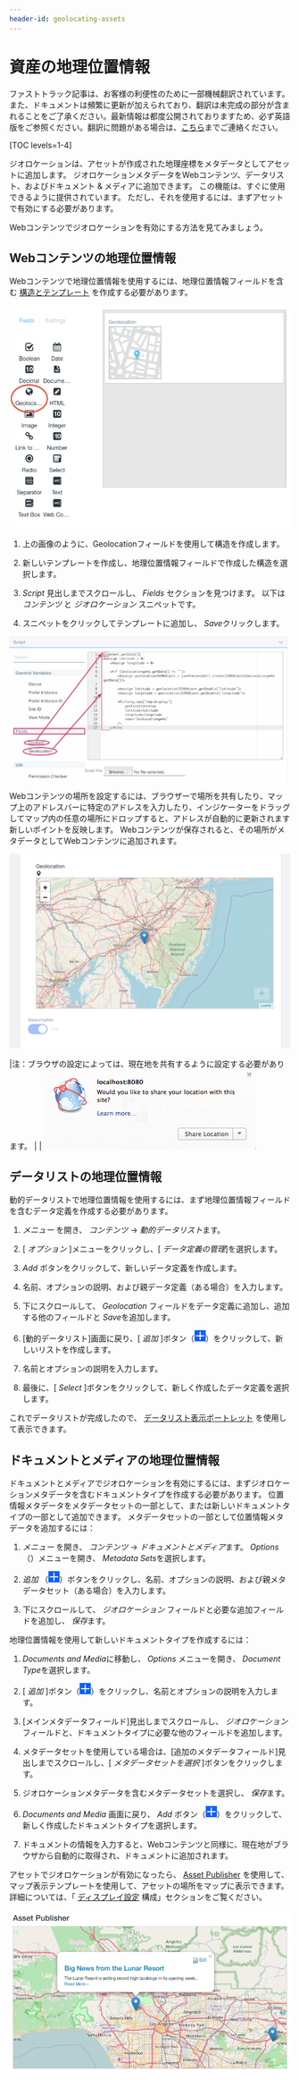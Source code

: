 ```yaml
---
header-id: geolocating-assets
---
```


# 資産の地理位置情報

<p class="alert alert-info"><span class="wysiwyg-color-blue120">ファストトラック記事は、お客様の利便性のために一部機械翻訳されています。また、ドキュメントは頻繁に更新が加えられており、翻訳は未完成の部分が含まれることをご了承ください。最新情報は都度公開されておりますため、必ず英語版をご参照ください。翻訳に問題がある場合は、<a href="mailto:support-content-jp@liferay.com">こちら</a>までご連絡ください。</span></p>

[TOC levels=1-4]

ジオロケーションは、アセットが作成された地理座標をメタデータとしてアセットに追加します。 ジオロケーションメタデータをWebコンテンツ、データリスト、およびドキュメント & メディアに追加できます。 この機能は、すぐに使用できるように提供されています。 ただし、それを使用するには、まずアセットで有効にする必要があります。

Webコンテンツでジオロケーションを有効にする方法を見てみましょう。

## Webコンテンツの地理位置情報

Webコンテンツで地理位置情報を使用するには、地理位置情報フィールドを含む [構造とテンプレート](/docs/7-1/user/-/knowledge_base/u/designing-uniform-content) を作成する必要があります。

![図1：ジオロケーションフィールドを構造に追加して、Webコンテンツでジオロケーションを有効にします。](../../../images/geo-structure.png)

1.  上の画像のように、Geolocationフィールドを使用して構造を作成します。

2.  新しいテンプレートを作成し、地理位置情報フィールドで作成した構造を選択します。

3.  *Script* 見出しまでスクロールし、 *Fields* セクションを見つけます。 以下は *コンテンツ* と *ジオロケーション* スニペットです。

4.  スニペットをクリックしてテンプレートに追加し、 *Save*クリックします。

![図2：ContentおよびGeolocationスニペットを追加して、Webコンテンツテンプレートをすばやく作成します。](../../../images/web-content-geolocation-template.png)

Webコンテンツの場所を設定するには、ブラウザーで場所を共有したり、マップ上のアドレスバーに特定のアドレスを入力したり、インジケーターをドラッグしてマップ内の任意の場所にドロップすると、アドレスが自動的に更新されます新しいポイントを反映します。 Webコンテンツが保存されると、その場所がメタデータとしてWebコンテンツに追加されます。

![図3：アドレスバーに場所を入力したり、インジケーターを場所に移動したり、ブラウザーで場所を共有したりできます。](../../../images/web-content-geo-create.png)

|注：ブラウザの設定によっては、現在地を共有するように設定する必要があります。 | | ![図4：現在地を共有するようにブラウザーが構成されていることを確認します。](../../../images/share-location-dialog.png)

## データリストの地理位置情報

動的データリストで地理位置情報を使用するには、まず地理位置情報フィールドを含むデータ定義を作成する必要があります。

1.  *メニュー* を開き、 *コンテンツ* → *動的データリスト*ます。

2.  [ *オプション* ]メニューをクリックし、[ *データ定義の管理*]を選択します。

3.  *Add* ボタンをクリックして、新しいデータ定義を作成します。

4.  名前、オプションの説明、および親データ定義（ある場合）を入力します。

5.  下にスクロールして、 *Geolocation* フィールドをデータ定義に追加し、追加する他のフィールドと *Save*を追加します。

6.  [動的データリスト]画面に戻り、[ *追加* ]ボタン（![add](../../../images/icon-add.png)）をクリックして、新しいリストを作成します。

7.  名前とオプションの説明を入力します。

8.  最後に、[ *Select* ]ボタンをクリックして、新しく作成したデータ定義を選択します。

これでデータリストが完成したので、 [データリスト表示ポートレット](/docs/7-1/user/-/knowledge_base/u/creating-data-lists) を使用して表示できます。

## ドキュメントとメディアの地理位置情報

ドキュメントとメディアでジオロケーションを有効にするには、まずジオロケーションメタデータを含むドキュメントタイプを作成する必要があります。 位置情報メタデータをメタデータセットの一部として、または新しいドキュメントタイプの一部として追加できます。 メタデータセットの一部として位置情報メタデータを追加するには：

1.  *メニュー* を開き、 *コンテンツ* → *ドキュメントとメディア*ます。 *Options* （）メニューを開き、 *Metadata Sets*を選択します。

2.  *追加* （![add](../../../images/icon-add.png)）ボタンをクリックし、名前、オプションの説明、および親メタデータセット（ある場合）を入力します。

3.  下にスクロールして、 *ジオロケーション* フィールドと必要な追加フィールドを追加し、 *保存*ます。

地理位置情報を使用して新しいドキュメントタイプを作成するには：

1.  *Documents and Media*に移動し、 *Options* メニューを開き、 *Document Type*を選択します。

2.  [ *追加* ]ボタン（![add](../../../images/icon-add.png)）をクリックし、名前とオプションの説明を入力します。

3.  [メインメタデータフィールド]見出しまでスクロールし、 *ジオロケーション* フィールドと、ドキュメントタイプに必要な他のフィールドを追加します。

4.  メタデータセットを使用している場合は、[追加のメタデータフィールド]見出しまでスクロールし、[ *メタデータセットを選択* ]ボタンをクリックします。

5.  ジオロケーションメタデータを含むメタデータセットを選択し、 *保存*ます。

6.  *Documents and Media* 画面に戻り、 *Add* ボタン（![add](../../../images/icon-add.png)）をクリックして、新しく作成したドキュメントタイプを選択します。

7.  ドキュメントの情報を入力すると、Webコンテンツと同様に、現在地がブラウザから自動的に取得され、ドキュメントに追加されます。

アセットでジオロケーションが有効になったら、 [Asset Publisher](/docs/7-1/user/-/knowledge_base/u/publishing-assets) を使用して、マップ表示テンプレートを使用して、アセットの場所をマップに表示できます。 詳細については、「 [ディスプレイ設定](/docs/7-1/user/-/knowledge_base/u/configuring-display-settings) 構成」セクションをご覧ください。

![図5：Asset Publisherは、ジオロケーションされたアセットをマップに表示できます。](../../../images/geo-map.png)
